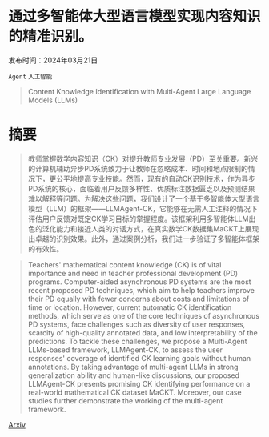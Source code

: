 # 通过多智能体大型语言模型实现内容知识的精准识别。

发布时间：2024年03月21日

`Agent` `人工智能`

> Content Knowledge Identification with Multi-Agent Large Language Models (LLMs)

# 摘要

> 教师掌握数学内容知识（CK）对提升教师专业发展（PD）至关重要。新兴的计算机辅助异步PD系统致力于让教师在忽略成本、时间和地点限制的情况下，更公平地提高专业技能。然而，现有的自动CK识别技术，作为异步PD系统的核心，面临着用户反馈多样性、优质标注数据匮乏以及预测结果难以解释等问题。为解决这些问题，我们设计了一个基于多智能体大型语言模型（LLM）的框架——LLMAgent-CK，它能够在无需人工注释的情况下评估用户反馈对既定CK学习目标的掌握程度。该框架利用多智能体LLM出色的泛化能力和接近人类的对话方式，在真实数学CK数据集MaCKT上展现出卓越的识别效果。此外，通过案例分析，我们进一步验证了多智能体框架的有效性。

> Teachers' mathematical content knowledge (CK) is of vital importance and need in teacher professional development (PD) programs. Computer-aided asynchronous PD systems are the most recent proposed PD techniques, which aim to help teachers improve their PD equally with fewer concerns about costs and limitations of time or location. However, current automatic CK identification methods, which serve as one of the core techniques of asynchronous PD systems, face challenges such as diversity of user responses, scarcity of high-quality annotated data, and low interpretability of the predictions. To tackle these challenges, we propose a Multi-Agent LLMs-based framework, LLMAgent-CK, to assess the user responses' coverage of identified CK learning goals without human annotations. By taking advantage of multi-agent LLMs in strong generalization ability and human-like discussions, our proposed LLMAgent-CK presents promising CK identifying performance on a real-world mathematical CK dataset MaCKT. Moreover, our case studies further demonstrate the working of the multi-agent framework.

[Arxiv](https://arxiv.org/abs/2404.07960)
